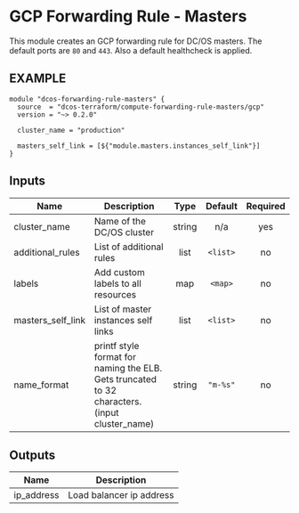 GCP Forwarding Rule - Masters
============
This module creates an GCP forwarding rule for DC/OS masters. The default ports are `80` and `443`. Also a default healthcheck is applied.

EXAMPLE
-------

```hcl
module "dcos-forwarding-rule-masters" {
  source  = "dcos-terraform/compute-forwarding-rule-masters/gcp"
  version = "~> 0.2.0"

  cluster_name = "production"

  masters_self_link = [${"module.masters.instances_self_link"}]
}
```

## Inputs

| Name | Description | Type | Default | Required |
|------|-------------|:----:|:-----:|:-----:|
| cluster\_name | Name of the DC/OS cluster | string | n/a | yes |
| additional\_rules | List of additional rules | list | `<list>` | no |
| labels | Add custom labels to all resources | map | `<map>` | no |
| masters\_self\_link | List of master instances self links | list | `<list>` | no |
| name\_format | printf style format for naming the ELB. Gets truncated to 32 characters. (input cluster_name) | string | `"m-%s"` | no |

## Outputs

| Name | Description |
|------|-------------|
| ip\_address | Load balancer ip address |

